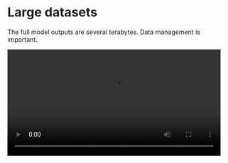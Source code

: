 # Large datasets 
The full model outputs are several terabytes.  Data management is important.

<video allow="fullscreen" frameBorder="0" style="width:50vw" controls controlsList="nodownload" ><source src="https://renc.osn.xsede.org/ees210015-bucket01/img/video/ourdatacow.mp4" /></video>
